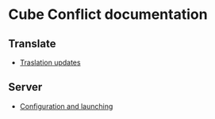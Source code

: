# Cube Conflict documentation

## Translate

* [Traslation updates](./translate.md)

## Server

* [Configuration and launching](./server.md)


